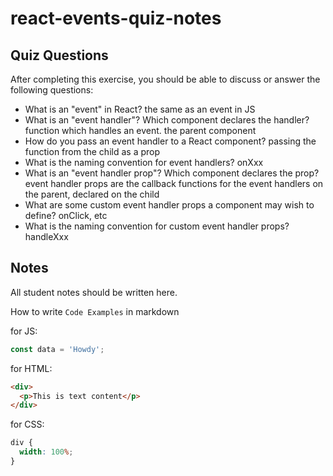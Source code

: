 # react-events-quiz-notes

## Quiz Questions

After completing this exercise, you should be able to discuss or answer the following questions:

- What is an "event" in React?
  the same as an event in JS
- What is an "event handler"? Which component declares the handler?
  function which handles an event. the parent component
- How do you pass an event handler to a React component?
  passing the function from the child as a prop
- What is the naming convention for event handlers?
  onXxx
- What is an "event handler prop"? Which component declares the prop?
  event handler props are the callback functions for the event handlers on the parent, declared on the child
- What are some custom event handler props a component may wish to define?
  onClick, etc
- What is the naming convention for custom event handler props?
  handleXxx

## Notes

All student notes should be written here.

How to write `Code Examples` in markdown

for JS:

```javascript
const data = 'Howdy';
```

for HTML:

```html
<div>
  <p>This is text content</p>
</div>
```

for CSS:

```css
div {
  width: 100%;
}
```
